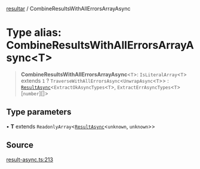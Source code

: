 [resultar](../wiki/Home) / CombineResultsWithAllErrorsArrayAsync

# Type alias: CombineResultsWithAllErrorsArrayAsync\<T\>

> **CombineResultsWithAllErrorsArrayAsync**\<`T`\>: `IsLiteralArray`\<`T`\> extends `1` ? `TraverseWithAllErrorsAsync`\<`UnwrapAsync`\<`T`\>\> : [`ResultAsync`](../wiki/Class.ResultAsync)\<`ExtractOkAsyncTypes`\<`T`\>, `ExtractErrAsyncTypes`\<`T`\>\[`number`\][]\>

## Type parameters

• **T** extends `ReadonlyArray`\<[`ResultAsync`](../wiki/Class.ResultAsync)\<`unknown`, `unknown`\>\>

## Source

[result-async.ts:213](https://github.com/inaiat/resultar/blob/6bdf9a02220a7cdf3ada422bc826a1ae3bdd86e8/src/result-async.ts#L213)

